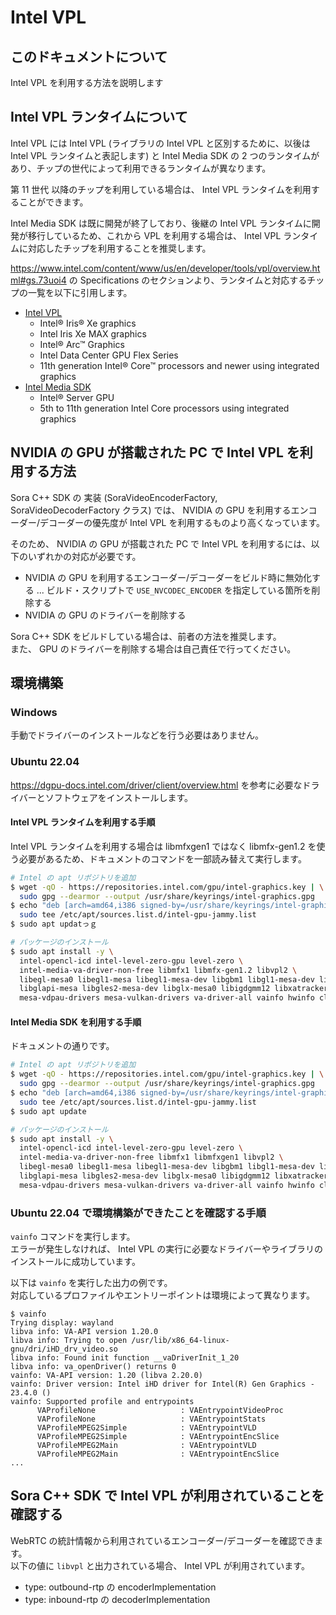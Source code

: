 # Intel VPL

## このドキュメントについて

Intel VPL を利用する方法を説明します

## Intel VPL ランタイムについて

Intel VPL には Intel VPL (ライブラリの Intel VPL と区別するために、以後は Intel VPL ランタイムと表記します) と Intel Media SDK の 2 つのランタイムがあり、チップの世代によって利用できるランタイムが異なります。

第 11 世代 以降のチップを利用している場合は、 Intel VPL ランタイムを利用することができます。

Intel Media SDK は既に開発が終了しており、後継の Intel VPL ランタイムに開発が移行しているため、これから VPL を利用する場合は、 Intel VPL ランタイムに対応したチップを利用することを推奨します。

https://www.intel.com/content/www/us/en/developer/tools/vpl/overview.html#gs.73uoi4 の Specifications のセクションより、ランタイムと対応するチップの一覧を以下に引用します。

- [Intel VPL](https://github.com/oneapi-src/oneVPL-intel-gpu)
  - Intel® Iris® Xe graphics
  - Intel Iris Xe MAX graphics
  - Intel® Arc™ Graphics
  - Intel Data Center GPU Flex Series
  - 11th generation Intel® Core™ processors and newer using integrated graphics
- [Intel Media SDK](https://github.com/Intel-Media-SDK/MediaSDK)
  - Intel® Server GPU
  - 5th to 11th generation Intel Core processors using integrated graphics

## NVIDIA の GPU が搭載された PC で Intel VPL を利用する方法

Sora C++ SDK の 実装 (SoraVideoEncoderFactory, SoraVideoDecoderFactory クラス) では、 NVIDIA の GPU を利用するエンコーダー/デコーダーの優先度が Intel VPL を利用するものより高くなっています。

そのため、 NVIDIA の GPU が搭載された PC で Intel VPL を利用するには、以下のいずれかの対応が必要です。

- NVIDIA の GPU を利用するエンコーダー/デコーダーをビルド時に無効化する ... ビルド・スクリプトで `USE_NVCODEC_ENCODER` を指定している箇所を削除する
- NVIDIA の GPU のドライバーを削除する

Sora C++ SDK をビルドしている場合は、前者の方法を推奨します。  
また、 GPU のドライバーを削除する場合は自己責任で行ってください。

## 環境構築

### Windows

手動でドライバーのインストールなどを行う必要はありません。

### Ubuntu 22.04

https://dgpu-docs.intel.com/driver/client/overview.html を参考に必要なドライバーとソフトウェアをインストールします。

#### Intel VPL ランタイムを利用する手順

Intel VPL ランタイムを利用する場合は libmfxgen1 ではなく libmfx-gen1.2 を使う必要があるため、ドキュメントのコマンドを一部読み替えて実行します。

```bash
# Intel の apt リポジトリを追加
$ wget -qO - https://repositories.intel.com/gpu/intel-graphics.key | \
  sudo gpg --dearmor --output /usr/share/keyrings/intel-graphics.gpg
$ echo "deb [arch=amd64,i386 signed-by=/usr/share/keyrings/intel-graphics.gpg] https://repositories.intel.com/gpu/ubuntu jammy client" | \
  sudo tee /etc/apt/sources.list.d/intel-gpu-jammy.list
$ sudo apt updatっｇ

# パッケージのインストール
$ sudo apt install -y \
  intel-opencl-icd intel-level-zero-gpu level-zero \
  intel-media-va-driver-non-free libmfx1 libmfx-gen1.2 libvpl2 \
  libegl-mesa0 libegl1-mesa libegl1-mesa-dev libgbm1 libgl1-mesa-dev libgl1-mesa-dri \
  libglapi-mesa libgles2-mesa-dev libglx-mesa0 libigdgmm12 libxatracker2 mesa-va-drivers \
  mesa-vdpau-drivers mesa-vulkan-drivers va-driver-all vainfo hwinfo clinfo
```

#### Intel Media SDK を利用する手順

ドキュメントの通りです。

```bash
# Intel の apt リポジトリを追加
$ wget -qO - https://repositories.intel.com/gpu/intel-graphics.key | \
  sudo gpg --dearmor --output /usr/share/keyrings/intel-graphics.gpg
$ echo "deb [arch=amd64,i386 signed-by=/usr/share/keyrings/intel-graphics.gpg] https://repositories.intel.com/gpu/ubuntu jammy client" | \
  sudo tee /etc/apt/sources.list.d/intel-gpu-jammy.list
$ sudo apt update

# パッケージのインストール
$ sudo apt install -y \
  intel-opencl-icd intel-level-zero-gpu level-zero \
  intel-media-va-driver-non-free libmfx1 libmfxgen1 libvpl2 \
  libegl-mesa0 libegl1-mesa libegl1-mesa-dev libgbm1 libgl1-mesa-dev libgl1-mesa-dri \
  libglapi-mesa libgles2-mesa-dev libglx-mesa0 libigdgmm12 libxatracker2 mesa-va-drivers \
  mesa-vdpau-drivers mesa-vulkan-drivers va-driver-all vainfo hwinfo clinfo
```

### Ubuntu 22.04 で環境構築ができたことを確認する手順

`vainfo` コマンドを実行します。  
エラーが発生しなければ、 Intel VPL の実行に必要なドライバーやライブラリのインストールに成功しています。

以下は `vainfo` を実行した出力の例です。  
対応しているプロファイルやエントリーポイントは環境によって異なります。

```
$ vainfo
Trying display: wayland
libva info: VA-API version 1.20.0
libva info: Trying to open /usr/lib/x86_64-linux-gnu/dri/iHD_drv_video.so
libva info: Found init function __vaDriverInit_1_20
libva info: va_openDriver() returns 0
vainfo: VA-API version: 1.20 (libva 2.20.0)
vainfo: Driver version: Intel iHD driver for Intel(R) Gen Graphics - 23.4.0 ()
vainfo: Supported profile and entrypoints
      VAProfileNone                   : VAEntrypointVideoProc
      VAProfileNone                   : VAEntrypointStats
      VAProfileMPEG2Simple            : VAEntrypointVLD
      VAProfileMPEG2Simple            : VAEntrypointEncSlice
      VAProfileMPEG2Main              : VAEntrypointVLD
      VAProfileMPEG2Main              : VAEntrypointEncSlice
...
```

## Sora C++ SDK で Intel VPL が利用されていることを確認する

WebRTC の統計情報から利用されているエンコーダー/デコーダーを確認できます。  
以下の値に `libvpl` と出力されている場合、 Intel VPL が利用されています。

- type: outbound-rtp の encoderImplementation
- type: inbound-rtp の decoderImplementation
